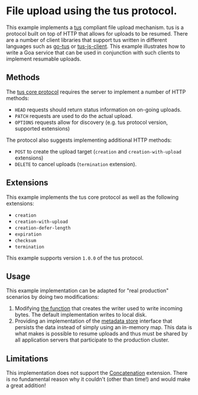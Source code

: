 # File upload using the tus protocol.

This example implements a [tus](https://tus.io) compliant file upload mechanism.
tus is a protocol built on top of HTTP that allows for uploads to be resumed.
There are a number of client libraries that support tus written in different
languages such as [go-tus](https://github.com/eventials/go-tus) or
[tus-js-client](https://github.com/tus/tus-js-client). This example illustrates
how to write a Goa service that can be used in conjunction with such clients to
implement resumable uploads.

## Methods

The [tus core protocol](https://tus.io/protocols/resumable-upload.html#requests)
requires the server to implement a number of HTTP methods:

* `HEAD` requests should return status information on on-going uploads.
* `PATCH` requests are used to do the actual upload.
* `OPTIONS` requests allow for discovery (e.g. tus protocol version, supported
  extensions)

The protocol also suggests implementing additional HTTP methods:

* `POST` to create the upload target (`creation` and `creation-with-upload`
  extensions)
* `DELETE` to cancel uploads (`termination` extension).

## Extensions

This example implements the tus core protocol as well as the following
extensions:

* `creation`
* `creation-with-upload`
* `creation-defer-length`
* `expiration`
* `checksum`
* `termination`

This example supports version `1.0.0` of the tus protocol.

## Usage

This example implementation can be adapted for "real production" scenarios by
doing two modifications:
1. Modifying [the function](https://github.com/goadesign/examples/blob/tus/tus/cmd/upload/main.go#L71-L77)
   that creates the writer used to write incoming bytes. The default implementation writes to local disk.
2. Providing an implementation of the [metadata store](https://github.com/goadesign/examples/blob/tus/tus/persist/store.go)
   interface that persists the data instead of simply using an in-memory map.
   This data is what makes is possible to resume uploads and thus must be shared
   by all application servers that participate to the production cluster.

## Limitations

This implementation does not support the [Concatenation](https://tus.io/protocols/resumable-upload.html#concatenation)
extension. There is no fundamental reason why it couldn't (other than time!)
and would make a great addition!
